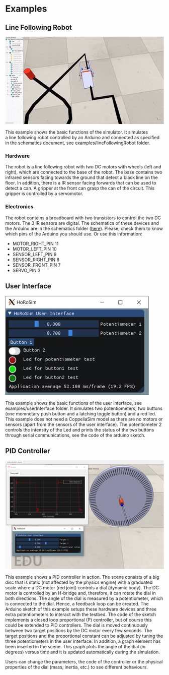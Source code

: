 # Examples #

## Line Following Robot ##

![Line following robot demo](../videos/line_following_robot_sim.gif)

This example shows the basic functions of the simulator. It simulates  
a line following robot controlled by an Arduino and connected as specified in the schematics document, see examples/lineFollowingRobot folder. 

### Hardware ###

The robot is a line following robot with two DC motors with wheels (left and right), which are connected to the base of the robot. The base contains two infrared sensors facing towards the ground that detect a black line on the floor. In addition, there is a IR sensor facing forwards that can be used to detect a can. A gripper at the front can grasp the can of the circuit. This gripper is controlled by a servomotor.

### Electronics ###

The robot contains a breadboard with two transistors to control the two DC motors. The 3 IR sensors are digital. The schematics of these devices and the Arduino are in the schematics folder ([here](..examples/lineFollowingRobot/schematics/schematic_line_following_robot.pdf)). Please, check them to know which pins of the Arduino you should use. Or use this information:

* MOTOR_RIGHT_PIN 11
* MOTOR_LEFT_PIN 10
* SENSOR_LEFT_PIN 9
* SENSOR_RIGHT_PIN 8
* SENSOR_FRONT_PIN 7
* SERVO_PIN 3

## User Interface ##

![User Interface demo](images/user_interface.png)

This example shows the basic functions of the user interface, see examples/userInterface folder. It simulates two potentiometers, two buttons (one momnetary push button and a latching toggle button) and a red led. This example does not need a CoppeliaSim model as there are no motors or sensors (apart from the sensors of the user interface).
The potentiometer 2 controls the intensity of the Led and prints the status of the two buttons through serial communications, see the code of the arduino sketch. 

## PID Controller ##

![PID Controller demo](images/pid_controller.png)

This example shows a PID controller in action. The scene consists of a big disc that is static (not affected by the physics engine) with a graduated scale where a DC motor (red joint) controls a dial (dynamic body). The DC motor is controlled by an H-bridge and, therefore, it can rotate the dial in both directions. The angle of the dial is measured by a potentiometer, which is connected to the dial. Hence, a feedback loop can be created. The Arduino sketch of this example setups these hardware devices and three extra potentiometers to interact with the testbed. The code of the sketch implements a closed loop proportional (P) controller, but of course this could be extended to PID controllers. The dial is moved continuously between two target positions by the DC motor every few seconds. The target positions and the proportional constant can be adjusted by tuning the three potentiometers in the user interface. In addition, a graph element has been inserted in the scene. This graph plots the angle of the dial (in degrees) versus time and it is updated automatically during the simulation.

Users can change the parameters, the code of the controller or the physical properties of the dial (mass, inertia, etc.) to see different behaviours.
